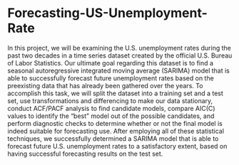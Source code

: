 # Forecasting-US-Unemployment-Rate
In this project, we will be examining the U.S. unemployment rates during the past two decades in a time series dataset created by the official U.S. Bureau of Labor Statistics. Our ultimate goal regarding this dataset is to find a seasonal autoregressive integrated moving average (SARIMA) model that is able to successfully forecast future unemployment rates based on the preexisting data that has already been gathered over the years. To accomplish this task, we will split the dataset into a training set and a test set, use transformations and differencing to make our data stationary, conduct ACF/PACF analysis to find candidate models, compare AIC(C) values to identify the “best” model out of the possible candidates, and perform diagnostic checks to determine whether or not the final model is indeed suitable for forecasting use. After employing all of these statistical techniques, we successfully determined a SARIMA model that is able to forecast future U.S. unemployment rates to a satisfactory extent, based on having successful forecasting results on the test set.

